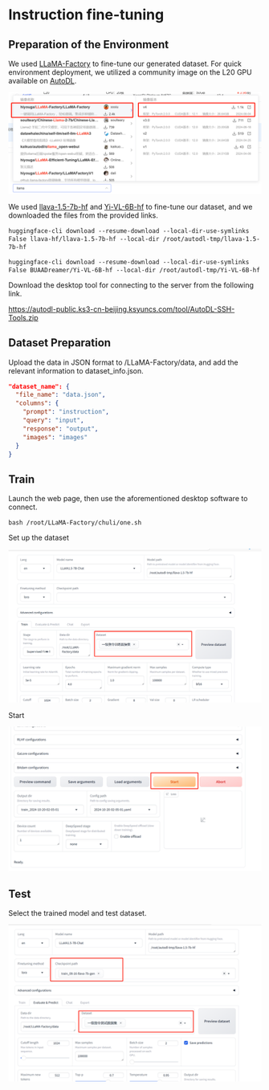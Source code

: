 # Instruction fine-tuning

## Preparation of the Environment

We used [LLaMA-Factory](https://github.com/hiyouga/LLaMA-Factory) to fine-tune our generated dataset. For quick environment deployment, we utilized a community image on the L20 GPU available on [AutoDL](https://www.autodl.com/home).

![](../fig/en.png)

We used [llava-1.5-7b-hf](https://huggingface.co/llava-hf/llava-1.5-7b-hf/tree/main) and [Yi-VL-6B-hf](https://huggingface.co/BUAADreamer/Yi-VL-6B-hf/tree/main) to fine-tune our dataset, and we downloaded the files from the provided links.

```shell
huggingface-cli download --resume-download --local-dir-use-symlinks False llava-hf/llava-1.5-7b-hf --local-dir /root/autodl-tmp/llava-1.5-7b-hf
```

```shell
huggingface-cli download --resume-download --local-dir-use-symlinks False BUAADreamer/Yi-VL-6B-hf --local-dir /root/autodl-tmp/Yi-VL-6B-hf
```

Download the desktop tool for connecting to the server from the following link.

https://autodl-public.ks3-cn-beijing.ksyuncs.com/tool/AutoDL-SSH-Tools.zip

## Dataset Preparation

Upload the data in JSON format to /LLaMA-Factory/data, and add the relevant information to dataset_info.json.

```json
"dataset_name": {
  "file_name": "data.json",
  "columns": {
    "prompt": "instruction",
    "query": "input",
    "response": "output",
    "images": "images"
  }
}
```

## Train

Launch the web page, then use the aforementioned desktop software to connect.

```shell
bash /root/LLaMA-Factory/chuli/one.sh
```

Set up the dataset

![](../fig/1.png)

Start

![](../fig/2.png)

## Test

Select the trained model and test dataset.

![](../fig/3.png)

